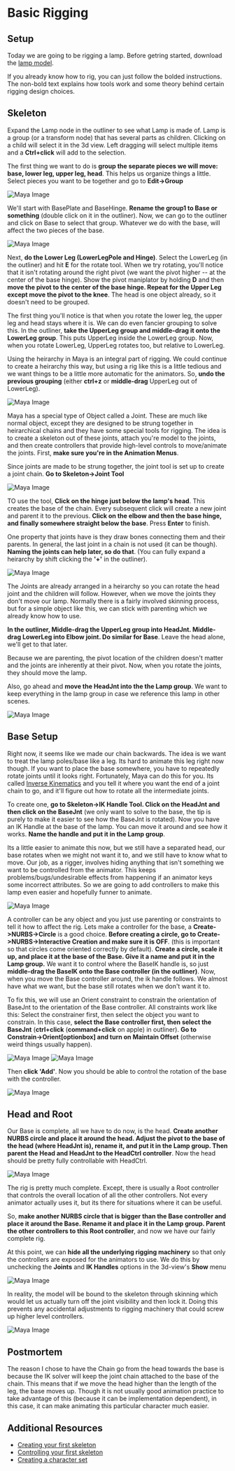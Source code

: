 # Basic Rigging

## Setup

Today we are going to be rigging a lamp. Before getring started, download the [lamp model](/ma/lamp.ma).

<div class="note">
If you already know how to rig, you can just follow the bolded instructions. The non-bold text explains how tools work and some theory behind certain rigging design choices.
</div>

## Skeleton 

Expand the Lamp node in the outliner to see what Lamp is made of. Lamp is a group (or a transform node) that has several parts as children. Clicking on a child will select it in the 3d view. Left dragging will select multiple items and a __Ctrl+click__ will add to the selection.

The first thing we want to do is **group the separate pieces we will move: base, lower leg, upper leg, head**. This helps us organize things a little. Select pieces you want to be together and go to __Edit->Group__

![Maya Image](/images/basic-rigging/rig_2group.png)

We'll start with BasePlate and BaseHinge. **Rename the group1 to Base or something** (double click on it in the outliner). Now, we can go to the outliner and click on Base to select that group. Whatever we do with the base, will affect the two pieces of the base.

![Maya Image](/images/basic-rigging/rig_3base.png)

Next, **do the Lower Leg (LowerLegPole and Hinge)**. Select the LowerLeg (in the outliner) and hit **__E__** for the rotate tool. When we try rotating, you'll notice that it isn't rotating around the right pivot (we want the pivot higher -- at the center of the base hinge). Show the pivot maniplator by holding **__D__** and then **move the pivot to the center of the base hinge. Repeat for the Upper Leg except move the pivot to the knee**. The head is one object already, so it doesn't need to be grouped. 

The first thing you'll notice is that when you rotate the lower leg, the upper leg and head stays where it is. We can do even fancier grouping to solve this. In the outliner, **take the UpperLeg group and middle-drag it onto the LowerLeg group**. This puts UpperLeg inside the LowerLeg group. Now, when you rotate LowerLeg, UpperLeg rotates too, but relative to LowerLeg. 

Using the heirarchy in Maya is an integral part of rigging. We could continue to create a heirarchy this way, but using a rig like this is a little tedious and we want things to be a little more automatic for the animators. So, **undo the previous grouping** (either __ctrl+z__ or __middle-drag__ UpperLeg out of LowerLeg). 

![Maya Image](/images/basic-rigging/rig_5checkpnt.png)

Maya has a special type of Object called a Joint. These are much like normal object, except they are designed to be strung together in heirarchical chains and they have some special tools for rigging. The idea is to create a skeleton out of these joints, attach you're model to the joints, and then create controllers that provide high-level controls to move/animate the joints. First, **make sure you're in the Animation Menus**. 

Since joints are made to be strung together, the joint tool is set up to create a joint chain. **Go to __Skeleton->Joint Tool__**

![Maya Image](/images/basic-rigging/rig_6jnttl.png)

TO use the tool, **Click on the hinge just below the lamp's head**. This creates the base of the chain. Every subsequent click will create a new joint and parent it to the previous. **Click on the elbow and then the base hinge, and finally somewhere straight below the base**. Press __Enter__ to finish. 

One property that joints have is they draw bones connecting them and their parents. In general, the last joint in a chain is not used (it can be though). **Naming the joints can help later, so do that**. (You can fully expand a heirarchy by shift clicking the **__'+'__** in the outliner). 

![Maya Image](/images/basic-rigging/rig_7joints.png)

The Joints are already arranged in a heirarchy so you can rotate the head joint and the children will follow. However, when we move the joints they don't move our lamp. Normally there is a fairly involved skinning process, but for a simple object like this, we can stick with parenting which we already know how to use. 

**In the outliner, __Middle-drag__ the UpperLeg group into HeadJnt. __Middle-drag__ LowerLeg into Elbow joint. Do similar for Base**. Leave the head alone, we'll get to that later. 

Because we are parenting, the pivot location of the children doesn't matter and the joints are inherently at their pivot. Now, when you rotate the joints, they should move the lamp.

Also, go ahead and **move the HeadJnt into the the Lamp group**. We want to keep everything in the lamp group in case we reference this lamp in other scenes. 

![Maya Image](/images/basic-rigging/rig_8jntpar.png)

## Base Setup

Right now, it seems like we made our chain backwards. The idea is we want to treat the lamp poles/base like a leg. Its hard to animate this leg right now though. If you want to place the base somewhere, you have to repeatedly rotate joints until it looks right. Fortunately, Maya can do this for you. Its called [Inverse Kinematics]() and you tell it where you want the end of a joint chain to go, and it'll figure out how to rotate all the intermediate joints. 

To create one, **go to __Skeleton->IK Handle Tool__. Click on the HeadJnt and then click on the BaseJnt** (we only want to solve to the base, the tip is purely to make it easier to see how the BaseJnt is rotated). Now you have an IK Handle at the base of the lamp. You can move it around and see how it works. **Name the handle and put it in the Lamp group**. 

Its a little easier to animate this now, but we still have a separated head, our base rotates when we might not want it to, and we still have to know what to move. Our job, as a rigger, involves hiding anything that isn't something we want to be controlled from the animator. This keeps problems/bugs/undesirable effects from happening if an animator keys some incorrect attributes. So we are going to add controllers to make this lamp even easier and hopefully funner to animate. 

![Maya Image](/images/basic-rigging/rig_8.5ik.png)

A controller can be any object and you just use parenting or constraints to tell it how to affect the rig. Lets make a controller for the base, a __Create->NURBS->Circle__ is a good choice. **Before creating a circle, go to __Create->NURBS->Interactive Creation__ and make sure it is OFF**. (this is important so that circles come oriented correctly by default).  **Create a circle, scale it up, and place it at the base of the Base. Give it a name and put it in the Lamp group.** We want it to control where the BaseIK handle is, so just **__middle-drag__ the BaseIK onto the Base controller (in the outliner)**. Now, when you move the Base controller around, the ik handle follows. We almost have what we want, but the base still rotates when we don't want it to. 

To fix this, we will use an Orient constraint to constrain the orientation of BaseJnt to the orientation of the Base controller. All constraints work like this: Select the constrainer first, then select the object you want to constrain. In this case, **select the Base controller first, then select the BaseJnt** (__ctrl+click__ (__command+click__ on apple) in outliner). **Go to __Constrain->Orient[optionbox]__ and turn on Maintain Offset** (otherwise weird things usually happen). 

![Maya Image](/images/basic-rigging/rig_9orient.png)
![Maya Image](/images/basic-rigging/rig_10offset.png)

Then **click 'Add'**. Now you should be able to control the rotation of the base with the controller. 

![Maya Image](/images/basic-rigging/rig_11basedone.png)


## Head and Root
Our Base is complete, all we have to do now, is the head. **Create another NURBS circle and place it around the head. Adjust the pivot to the base of the head (where HeadJnt is), rename it, and put it in the Lamp group. Then parent the Head and HeadJnt to the HeadCtrl controller**. Now the head should be pretty fully controllable with HeadCtrl. 

![Maya Image](/images/basic-rigging/rig_12headctrl.png)

The rig is pretty much complete. Except, there is usually a Root controller that controls the overall location of all the other controllers. Not every animator actually uses it, but its there for situations where it can be useful. 

So, **make another NURBS circle that is bigger than the Base controller and place it around the Base. Rename it and place it in the Lamp group. Parent the other controllers to this Root controller**, and now we have our fairly complete rig. 

At this point, we can **hide all the underlying rigging machinery** so that only the controllers are exposed for the animators to use. We do this by unchecking the __Joints__ and __IK Handles__ options in the 3d-view's __Show__ menu 

![Maya Image](/images/basic-rigging/rig_13hide.png)

In reality, the model will be bound to the skeleton through skinning which would let us actually turn off the joint visibility and then lock it. Doing this prevents any accidental adjustments to rigging machinery that could screw up higher level controllers. 

![Maya Image](/images/basic-rigging/rig_14done.png)

## Postmortem

The reason I chose to have the Chain go from the head towards the base is because the IK solver will keep the joint chain attached to the base of the chain. This means that if we move the head higher than the length of the leg, the base moves up. Though it is not usually good animation practice to take advantage of this (because it can be implementation dependent), in this case, it can make animating this particular character much easier.


## Additional Resources

* [Creating your first skeleton]()
* [Controlling your first skeleton]()
* [Creating a character set]()
